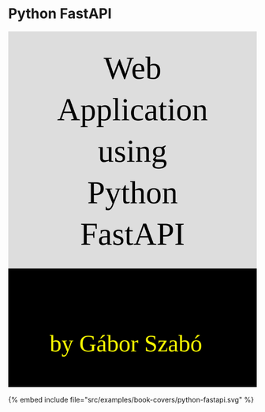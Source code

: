 # Python FastAPI

![Python FastAPI](../examples/book-covers/python-fastapi.svg)

{% embed include file="src/examples/book-covers/python-fastapi.svg" %}

